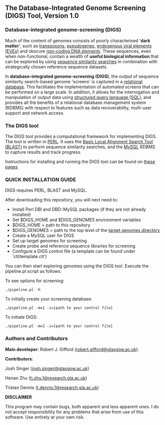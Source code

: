 **The Database-Integrated Genome Screening (DIGS) Tool, Version 1.0**
------------------------------------------------------------------------------------

### **Database-integrated genome-screening (DIGS)**

Much of the content of genomes consists of poorly characterised '**dark matter**', such as [transposons](https://www.broadinstitute.org/education/glossary/transposable-elements), [pseudogenes](http://pseudogene.org/background.php), [endogenous viral elements (EVEs)](http://journals.plos.org/plosgenetics/article?id=10.1371/journal.pgen.1001191) and obscure [non-coding DNA elements](http://www.pbs.org/newshour/rundown/junk-dna/). These sequences, even when non-functional, contain a wealth of **useful biological information** that can be explored by using [sequence similarity searches](http://www.ebi.ac.uk/Tools/sss/) in combination with strategically chosen reference sequence datasets.

In **database-integrated genome-screening (DIGS)**, the output of sequence similarity search-based genome 'screens' is captured in a [relational database](https://docs.oracle.com/javase/tutorial/jdbc/overview/database.html). This facilitates the implementation of automated screens that can be performed on a large scale. In addition, it allows for the interrogation and manipulation of output data using [structured query language (SQL)](http://www.w3schools.com/sql/sql_intro.asp), and provides all the benefits of a relational database management system (RDBMS) with respect to features such as data recoverability, multi-user support and network access.

### **The DIGS tool**

The DIGS tool provides a computational framework for implementing DIGS. The tool is written in [PERL](https://www.perl.org/). It uses the [Basic Local Alignment Search Tool (BLAST)](http://blast.ncbi.nlm.nih.gov/Blast.cgi) to perform sequence similarity searches, and the [MySQL](https://www.mysql.com/) RDBMS to capture results and track progress.

Instructions for installing and running the DIGS tool can be found on [these pages](https://github.com/robjgiff/DIGS-tool/wiki/Installation-and-Setup)

### QUICK INSTALLATION GUIDE

DIGS requires PERL, BLAST and MySQL.

After downloading this repository, you will next need to:

- Install Perl DBI and DBD::MySQL packages (if they are not already installed)
- Set $DIGS_HOME and $DIGS_GENOMES environment variables
- $DIGS_HOME = path to this repository
- $DIGS_GENOMES = path to the top level of the [target genomes directory](https://github.com/giffordlabcvr/DIGS-tool/wiki/Genome-data)
- Create a MySQL user for DIGS 
- Set up target genomes for screening
- Create probe and reference sequence libraries for screening
- Configure a DIGS control file (a template can be found under 'ctl/template.ctl')

You can then start exploring genomes using the DIGS tool. Execute the pipeline.pl script as follows:

To see options for screening: 

```
./pipeline.pl -h
```

To initially create your screening database:
```
./pipeline.pl -m=1 -i=[path to your control file]
```

To initiate DIGS:

```
./pipeline.pl -m=2 -i=[path to your control file]
```




### Authors and Contributors

**Main developer**: Robert J. Gifford (robert.gifford@glasgow.ac.uk).


**Contributors**: 

Josh Singer (josh.singer@glasgow.ac.uk)

Henan Zhu (h.zhu.1@research.gla.ac.uk)

Tristan Dennis (t.dennis.1@research.gla.ac.uk) 



**DISCLAIMER**

This program may contain bugs, both apparent and less apparent ones. I do not accept responsibility for any problems that arise from use of this software. Use entirely at your own risk.  


